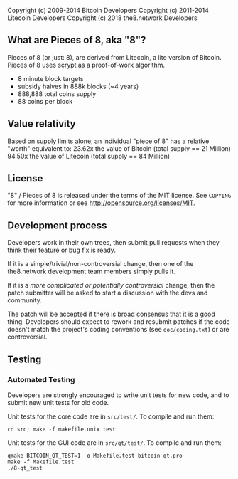 Copyright (c) 2009-2014 Bitcoin Developers
Copyright (c) 2011-2014 Litecoin Developers
Copyright (c) 2018 the8.network Developers

What are Pieces of 8, aka "8"?
----------------

Pieces of 8 (or just: 8), are derived from Litecoin, a lite version of Bitcoin.
Pieces of 8 uses scrypt as a proof-of-work algorithm.
 - 8 minute block targets
 - subsidy halves in 888k blocks (~4 years)
 - 888,888 total coins supply
 - 88 coins per block

Value relativity
----------------
Based on supply limits alone, an individual "piece of 8" has a relative "worth" equivalent to:
23.62x the value of Bitcoin (total supply == 21 Million)
94.50x the value of Litecoin (total supply == 84 Million)

License
-------

"8" / Pieces of 8 is released under the terms of the MIT license. See `COPYING` for more
information or see http://opensource.org/licenses/MIT.

Development process
-------------------

Developers work in their own trees, then submit pull requests when they think
their feature or bug fix is ready.

If it is a simple/trivial/non-controversial change, then one of the the8.network
development team members simply pulls it.

If it is a *more complicated or potentially controversial* change, then the patch
submitter will be asked to start a discussion with the devs and community.

The patch will be accepted if there is broad consensus that it is a good thing.
Developers should expect to rework and resubmit patches if the code doesn't
match the project's coding conventions (see `doc/coding.txt`) or are
controversial.



Testing
-------

### Automated Testing

Developers are strongly encouraged to write unit tests for new code, and to
submit new unit tests for old code.

Unit tests for the core code are in `src/test/`. To compile and run them:

    cd src; make -f makefile.unix test

Unit tests for the GUI code are in `src/qt/test/`. To compile and run them:

    qmake BITCOIN_QT_TEST=1 -o Makefile.test bitcoin-qt.pro
    make -f Makefile.test
    ./8-qt_test
